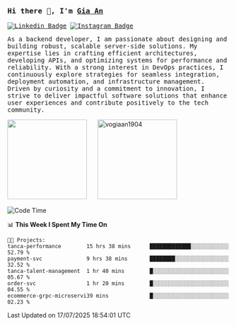 ### <samp>Hi there 👋, I'm <a href="https://www.linkedin.com/in/vogiaan1904/" target="_blank">Gia An</a></samp>

<samp> [![Linkedin Badge](https://img.shields.io/badge/-LinkedIn-0e76a8?style=flat-square&logo=Linkedin&logoColor=white)](https://linkedin.com/in/vogiaan1904)
[![Instagram Badge](https://img.shields.io/badge/-Instagram-e4405f?style=flat-square&logo=Instagram&logoColor=white)](https://instagram.com/_.ja.ann_/) </samp> 

<samp>As a backend developer, I am passionate about designing and building robust, scalable server-side solutions. My expertise lies in crafting efficient architectures, developing APIs, and optimizing systems for performance and reliability. With a strong interest in DevOps practices, I continuously explore strategies for seamless integration, deployment automation, and infrastructure management. Driven by curiosity and a commitment to innovation, I strive to deliver impactful software solutions that enhance user experiences and contribute positively to the tech community.</samp>



<div>
  <img height="180em" src="https://github-readme-stats.vercel.app/api/top-langs/?username=vogiaan1904&show_icons=true&hide_border=true&layout=compact&langs_count=10&theme=transparent&include_orgs=true"/>
  &nbsp;&nbsp;&nbsp;&nbsp;
  <img height="180em" src="https://github-readme-stats.vercel.app/api?username=vogiaan1904&show_icons=true&hide_border=true&&count_private=true&include_all_commits=true&theme=transparent&locale=en" alt="vogiaan1904" />
</div>






<!--START_SECTION:waka-->
![Code Time](http://img.shields.io/badge/Code%20Time-1%2C197%20hrs%2026%20mins-blue)

📊 **This Week I Spent My Time On** 

```text
🐱‍💻 Projects: 
tanca-performance        15 hrs 38 mins      █████████████░░░░░░░░░░░░   52.79 % 
payment-svc              9 hrs 38 mins       ████████░░░░░░░░░░░░░░░░░   32.52 % 
tanca-talent-management  1 hr 40 mins        █░░░░░░░░░░░░░░░░░░░░░░░░   05.67 % 
order-svc                1 hr 20 mins        █░░░░░░░░░░░░░░░░░░░░░░░░   04.55 % 
ecommerce-grpc-microservi39 mins             █░░░░░░░░░░░░░░░░░░░░░░░░   02.23 % 
```


 Last Updated on 17/07/2025 18:54:01 UTC
<!--END_SECTION:waka-->
